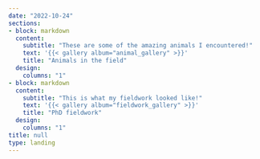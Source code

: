 ```yaml
---
date: "2022-10-24"
sections:
- block: markdown
  content:
    subtitle: "These are some of the amazing animals I encountered!"
    text: '{{< gallery album="animal_gallery" >}}'
    title: "Animals in the field"
  design:
    columns: "1"
- block: markdown
  content:
    subtitle: "This is what my fieldwork looked like!"
    text: '{{< gallery album="fieldwork_gallery" >}}'
    title: "PhD fieldwork"
  design:
    columns: "1"
title: null
type: landing
---
```

